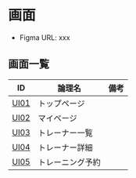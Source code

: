 # 画面

* Figma URL: xxx

## 画面一覧

| ID           | 論理名      | 備考 |
|--------------|----------|----|
| [UI01](UR01) | トップページ   |    |
| [UI02](UR02) | マイページ    |    |
| [UI03](UR03) | トレーナー一覧  |    |
| [UI04](UR04) | トレーナー詳細  |    |
| [UI05](UR05) | トレーニング予約 |    |
